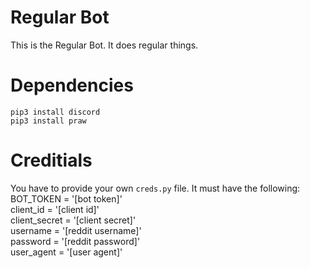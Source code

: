 # Regular Bot
This is the Regular Bot. It does regular things.

# Dependencies
`pip3 install discord`<br />
`pip3 install praw`

# Creditials
You have to provide your own `creds.py` file. It must have the following:<br />
BOT_TOKEN = '[bot token]'<br />
client_id = '[client id]'<br />
client_secret = '[client secret]'<br />
username = '[reddit username]'<br />
password = '[reddit password]'<br />
user_agent = '[user agent]'<br />
